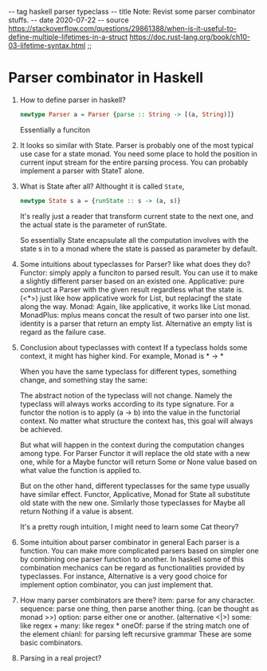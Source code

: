 -- tag haskell parser typeclass
-- title Note: Revist some parser combinator stuffs.
-- date 2020-07-22
-- source https://stackoverflow.com/questions/29861388/when-is-it-useful-to-define-multiple-lifetimes-in-a-struct
          https://doc.rust-lang.org/book/ch10-03-lifetime-syntax.html
;;
# Parser combinator in Haskell
1. How to define parser in haskell?
    ``` haskell
    newtype Parser a = Parser {parse :: String -> [(a, String)]}
    ```
    Essentially a funciton

2. It looks so similar with State.
    Parser is probably one of the most typical use case for a state monad.
    You need some place to hold the position in current input stream for the
    entire parsing process. You can probably implement a parser with StateT alone.

3. What is State after all?
    Althought it is called `State`,
    ```haskell
    newtype State s a = {runState :: s -> (a, s)}
    ```
    It's really just a reader that transform current state to the next one, and the
    actual state is the parameter of runState.

    So essentially State encapsulate all the computation involves with the state s
    in to a monad where the state is passed as parameter by default.

4. Some intuitions about typeclasses for Parser? like what does they do?
    Functor:
        simply apply a funciton to parsed result.
        You can use it to make a slightly different parser based on an existed one.
    Applicative:
        pure construct a Parser with the given result regardless what the state is.
        (<*>) just like how applicative work for List, but replacingf the state along the way.
    Monad:
        Again, like applicative, it works like List monad.
    MonadPlus:
        mplus means concat the result of two parser into one list.
        identity is a parser that return an empty list.
    Alternative
        an empty list is regard as the failure case.

5. Conclusion about typeclasses with context
    If a typeclass holds some context, it might has higher kind. For example, Monad is * -> *

    When you have the same typeclass for different types, something change, and something
    stay the same:

    The abstract notion of the typeclass will not change. Namely the typeclass will always
    works according to its type signature. For a functor the notion is to
    apply (a -> b) into the value in the functorial context. No matter what structure the
    context has, this goal will always be achieved.

    But what will happen in the context during the computation changes among type. For Parser
    Functor it will replace the old state with a new one, while for a Maybe functor
    will return Some or None value based on what value the function is applied to.

    But on the other hand, different typeclasses for the same type usually have similar effect.
    Functor, Applicative, Monad for State all substitute old state with the new one. Similarly
    those typeclasses for Maybe all return Nothing if a value is absent.

    It's a pretty rough intuition, I might need to learn some Cat theory?

6. Some intuition about parser combinator in general
    Each parser is a function. You can make more complicated parsers based on simpler one by
    combining one parser function to another. In haskell some of this combination mechanics can
    be regard as functionalities provided by typeclasses. For instance, Alternative is a very good
    choice for implement option combinator, you can just implement that.

7. How many parser combinators are there?
    item: parse for any character.
    sequence: parse one thing, then parse another thing. (can be thought as monad >>)
    option: parse either one or another. (alternative <|>)
    some: like regex +
    many: like regex *
    oneOf: parse if the string match one of the element
    chianl: for parsing left recursive grammar
    These are some basic combinators.

8. Parsing in a real project?
